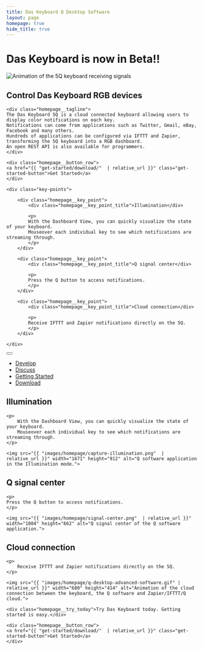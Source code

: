 ```yaml
---
title: Das Keyboard Q Desktop Software
layout: page
homepage: true
hide_title: true
---
```


<div class="homepage__illustration">
    <h1 class="homepage__illustration--text">
        <span>Das Keyboard is now in Beta!!</span>
        &nbsp;
    </h1>
    <div class="hot-reload-gif-container">
        <img src="{{ "images/5q-animation-whitebg.gif"  | relative_url }}"
            class="homepage__illustration--image"
            alt="Animation of the 5Q keyboard receiving signals">
    </div>
</div>

<section class="homepage__key_points card" style="margin-bottom:0px;">
    <h1 class="homepage__title">
        Control Das&nbsp;Keyboard RGB devices
    </h1>

    <div class="homepage__tagline">
    The Das Keyboard 5Q is a cloud connected keyboard allowing users to display color notifications on each key. 
    Notifications can come from applications such as Twitter, Gmail, eBay, Facebook and many others. 
    Hundreds of applications can be configured via IFTTT and Zapier, transforming the 5Q keyboard into a RGB dashboard. 
    An open REST API is also available for programmers.
    </div>

    <div class="homepage__button_row">
    <a href="{{ "get-started/download/"  | relative_url }}" class="get-started-button">Get Started</a>
    </div>

    <div class="key-points">

        <div class="homepage__key_point">
            <div class="homepage__key_point_title">Illumination</div>

            <p>
            With the Dashboard View, you can quickly visualize the state of your keyboard.
            Mouseover each individual key to see which notifications are streaming through.
            </p>
        </div>

        <div class="homepage__key_point">
            <div class="homepage__key_point_title">Q signal center</div>

            <p>
            Press the Q button to access notifications.
            </p>
        </div>

        <div class="homepage__key_point">
            <div class="homepage__key_point_title">Cloud connection</div>

            <p>
            Receive IFTTT and Zapier notifications directly on the 5Q.
            </p>
        </div>

    </div>
</section>

<nav class="navbar navbar-expand-sm navbar-dark navbar-homepage bg-dark">
    <button class="navbar-toggler" type="button" data-toggle="collapse" data-target="#navbarSupportedContent" aria-controls="navbarSupportedContent" aria-expanded="false" aria-label="Toggle navigation">
        <span class="navbar-toggler-icon"></span>
    </button>
    <div class="collapse navbar-collapse" id="navbarSupportedContent">
        <ul class="navbar-nav mx-auto">
            <li class="nav-item">
                <a class="btn btn-outline-primary" href="https://github.com/DasKeyboard/q">Develop</a>
            </li>
            <li class="nav-item">
                <a class="btn btn-outline-success" href="http://qforum.daskeyboard.com">Discuss</a>
            </li>
            <li class="nav-item">
                <a class="btn btn-outline-warning" href="https://daskeyboard.github.io/getting-started">Getting Started</a>
            </li>
            <li class="nav-item">
                <a class="btn btn-outline-danger" href="https://daskeyboard.github.io/downloads/">Download</a>
            </li>
        </ul>
    </div>
</nav>

<section class="homepage__hot_reload card">
    <h1>Illumination</h1>

    <p>
        With the Dashboard View, you can quickly visualize the state of your keyboard.
        Mouseover each individual key to see which notifications are streaming through.
    </p>

    <img src="{{ "images/homepage/capture-illumination.png"  | relative_url }}" width="1671" height="912" alt="Q software application in the Illumination mode.">
</section>

<section class="homepage__beautiful_uis card ">
    <h1>Q signal center</h1>

    <p>
    Press the Q button to access notifications.
    </p>

    <img src="{{ "images/homepage/signal-center.png"  | relative_url }}" width="1004" height="662" alt="Q signal center of the Q software application.">

</section>

<section class="homepage__reactive_framework card">
    <h1>Cloud connection</h1>

    <p>
        Receive IFTTT and Zapier notifications directly on the 5Q.
    </p>

    <img src="{{ "images/homepage/q-desktop-advanced-software.gif" | relative_url }}" width="680" height="414" alt="Animation of the cloud connection between the keyboard, the Q software and Zapier/IFTTT/Q cloud.">

</section>

<section class="homepage__try_flutter card">

    <div class="homepage__try_today">Try Das Keyboard today. Getting started is easy.</div>

    <div class="homepage__button_row">
    <a href="{{ "get-started/download/"  | relative_url }}" class="get-started-button">Get Started</a>
    </div>

</section>
